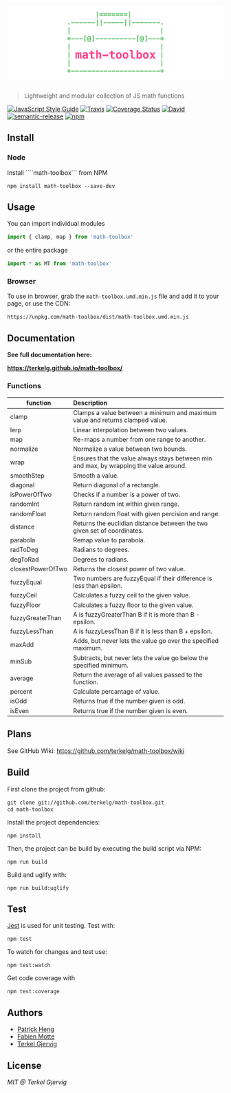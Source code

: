 # [![math-toolbox](media/header.png)](https://github.com/terkelg/math-toolbox)

> Lightweight and modular collection of JS math functions

[![JavaScript Style Guide](https://img.shields.io/badge/code%20style-standard-brightgreen.svg)](http://standardjs.com/)
[![Travis](https://img.shields.io/travis/terkelg/math-toolbox.svg?maxAge=2592000)](https://travis-ci.org/terkelg/math-toolbox)
[![Coverage Status](https://coveralls.io/repos/github/terkelg/math-toolbox/badge.svg?branch=master)](https://coveralls.io/github/terkelg/math-toolbox?branch=master)
[![David](https://img.shields.io/david/dev/terkelg/math-toolbox.svg?maxAge=2592000)](https://david-dm.org/terkelg/math-toolbox?type=dev)
[![semantic-release](https://img.shields.io/badge/%20%20%F0%9F%93%A6%F0%9F%9A%80-semantic--release-e10079.svg)](https://github.com/semantic-release/semantic-release)
[![npm](https://img.shields.io/npm/v/math-toolbox.svg?maxAge=2592000)](https://www.npmjs.com/package/math-toolbox)


## Install

### Node
Install ````math-toolbox``` from NPM
```
npm install math-toolbox --save-dev
```


## Usage
You can import individual modules
```js
import { clamp, map } from 'math-toolbox'
```

or the entire package
```js
import * as MT from 'math-toolbox'
```


### Browser
To use in browser, grab the ```math-toolbox.umd.min.js``` file and add it to your page, or use the CDN:
```
https://unpkg.com/math-toolbox/dist/math-toolbox.umd.min.js
```


## Documentation
**See full documentation here:**

**https://terkelg.github.io/math-toolbox/**


### Functions

| function | Description |
| ---------|:------------|
| clamp | Clamps a value between a minimum and maximum value and returns clamped value. |
| lerp | Linear interpolation between two values. |
| map | Re-maps a number from one range to another. |
| normalize | Normalize a value between two bounds. |
| wrap | Ensures that the value always stays between min and max, by wrapping the value around. |
| smoothStep | Smooth a value. |
| diagonal | Return diagonal of a rectangle. |
| isPowerOfTwo | Checks if a number is a power of two. |
| randomInt | Return random int within given range. |
| randomFloat | Return random float with given percision and range. |
| distance | Returns the euclidian distance between the two given set of coordinates. |
| parabola | Remap value to parabola. |
| radToDeg | Radians to degrees. |
| degToRad | Degrees to radians. |
| closestPowerOfTwo | Returns the closest power of two value.|
| fuzzyEqual | Two numbers are fuzzyEqual if their difference is less than epsilon. |
| fuzzyCeil | Calculates a fuzzy ceil to the given value. |
| fuzzyFloor | Calculates a fuzzy floor to the given value. |
| fuzzyGreaterThan | A is fuzzyGreaterThan B if it is more than B - epsilon. |
| fuzzyLessThan | A is fuzzyLessThan B if it is less than B + epsilon. |
| maxAdd | Adds, but never lets the value go over the specified maximum. |
| minSub | Subtracts, but never lets the value go below the specified minimum. |
| average | Return the average of all values passed to the function. |
| percent | Calculate percantage of value. |
| isOdd | Returns true if the number given is odd. |
| isEven | Returns true if the number given is even. |

## Plans
See GitHub Wiki:
https://github.com/terkelg/math-toolbox/wiki


## Build
First clone the project from github:
```
git clone git://github.com/terkelg/math-toolbox.git
cd math-toolbox
```

Install the project dependencies:
```
npm install
```

Then, the project can be build by executing the build script via NPM:
```
npm run build
```

Build and uglify with:
```
npm run build:uglify
```


## Test
[Jest](https://github.com/facebook/jest) is used for unit testing. Test with:
```
npm test
```

To watch for changes and test use:

```
npm test:watch
```

Get code coverage with
```
npm test:coverage
```


## Authors
- [Patrick Heng](https://github.com/patrickheng)
- [Fabien Motte](https://github.com/FabienMotte)
- [Terkel Gjervig](https://github.com/terkelg)


## License
*MIT @ Terkel Gjervig*
